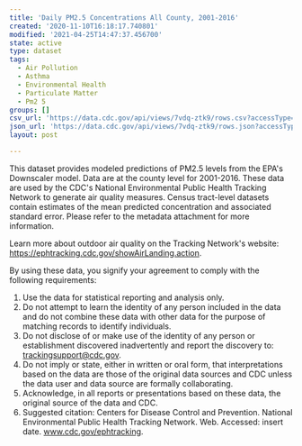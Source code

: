 ```yaml
---
title: 'Daily PM2.5 Concentrations All County, 2001-2016'
created: '2020-11-10T16:18:17.740801'
modified: '2021-04-25T14:47:37.456700'
state: active
type: dataset
tags:
  - Air Pollution
  - Asthma
  - Environmental Health
  - Particulate Matter
  - Pm2 5
groups: []
csv_url: 'https://data.cdc.gov/api/views/7vdq-ztk9/rows.csv?accessType=DOWNLOAD'
json_url: 'https://data.cdc.gov/api/views/7vdq-ztk9/rows.json?accessType=DOWNLOAD'
layout: post

---
```

This dataset provides modeled predictions of PM2.5 levels from the EPA's Downscaler model. Data are at the county level for 2001-2016. These data are used by the CDC's National Environmental Public Health Tracking Network to generate air quality measures. Census tract-level datasets contain estimates of the mean predicted concentration and associated standard error. Please refer to the metadata attachment for more information.

Learn more about outdoor air quality on the Tracking Network's website: https://ephtracking.cdc.gov/showAirLanding.action.

By using these data, you signify your agreement to comply with the following requirements:
1. Use the data for statistical reporting and analysis only.
2. Do not attempt to learn the identity of any person included in the data and do not combine these data with other data for the purpose of matching records to identify individuals.
3. Do not disclose of or make use of the identity of any person or establishment discovered inadvertently and report the discovery to: trackingsupport@cdc.gov.
4. Do not imply or state, either in written or oral form, that interpretations based on the data are those of the original data sources and CDC unless the data user and data source are formally collaborating.
5. Acknowledge, in all reports or presentations based on these data, the original source of the data and CDC.
6. Suggested citation: Centers for Disease Control and Prevention. National Environmental Public Health Tracking Network. Web. Accessed: insert date. www.cdc.gov/ephtracking.
